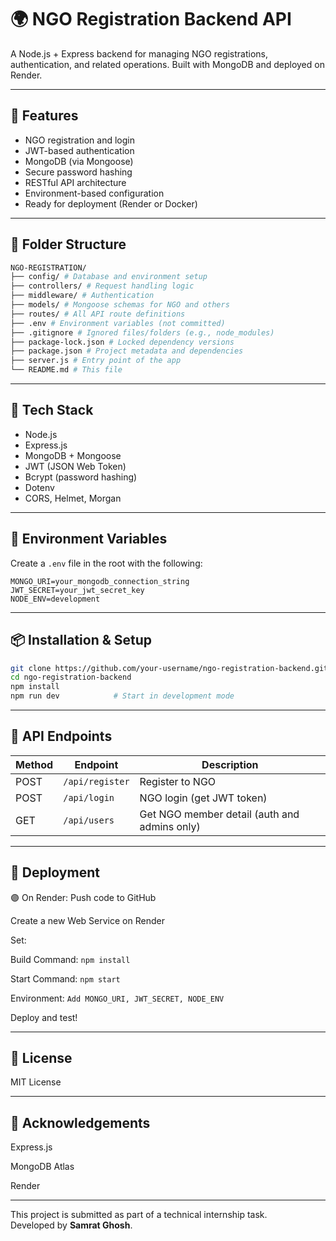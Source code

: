 # 🌍 NGO Registration Backend API

A Node.js + Express backend for managing NGO registrations, authentication, and related operations. Built with MongoDB and deployed on Render.

---

## 🚀 Features

- NGO registration and login
- JWT-based authentication
- MongoDB (via Mongoose)
- Secure password hashing
- RESTful API architecture
- Environment-based configuration
- Ready for deployment (Render or Docker)

---

## 📁 Folder Structure

```bash
NGO-REGISTRATION/
├── config/ # Database and environment setup
├── controllers/ # Request handling logic
├── middleware/ # Authentication 
├── models/ # Mongoose schemas for NGO and others
├── routes/ # All API route definitions
├── .env # Environment variables (not committed)
├── .gitignore # Ignored files/folders (e.g., node_modules)
├── package-lock.json # Locked dependency versions
├── package.json # Project metadata and dependencies
├── server.js # Entry point of the app
└── README.md # This file
```

---


## 🔧 Tech Stack

- Node.js
- Express.js
- MongoDB + Mongoose
- JWT (JSON Web Token)
- Bcrypt (password hashing)
- Dotenv
- CORS, Helmet, Morgan

---

## 🔐 Environment Variables

Create a `.env` file in the root with the following:

```env
MONGO_URI=your_mongodb_connection_string
JWT_SECRET=your_jwt_secret_key
NODE_ENV=development
```

---

## 📦 Installation & Setup

```bash
git clone https://github.com/your-username/ngo-registration-backend.git
cd ngo-registration-backend
npm install
npm run dev            # Start in development mode
```

---


## 🧪 API Endpoints

| Method | Endpoint                                     | Description                                 |
|--------|----------------------------------------------|---------------------------------------------|
| POST   | `/api/register`                              | Register to NGO                             |
| POST   | `/api/login`                                 | NGO login (get JWT token)                   |
| GET    | `/api/users`                                 | Get NGO member detail (auth and admins only)|

---

## 🚀 Deployment

🟣 On Render:
Push code to GitHub

Create a new Web Service on Render

Set:

Build Command: `npm install`

Start Command: `npm start`

Environment: `Add MONGO_URI, JWT_SECRET, NODE_ENV`

Deploy and test!

---

## 📄 License

MIT License

---

## 🙌 Acknowledgements

Express.js

MongoDB Atlas

Render

---

This project is submitted as part of a technical internship task.  
Developed by **Samrat Ghosh**.
